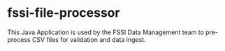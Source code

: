 fssi-file-processor
===================

This Java Application is used by the FSSI Data Management team to pre-process CSV files for validation and data ingest.
